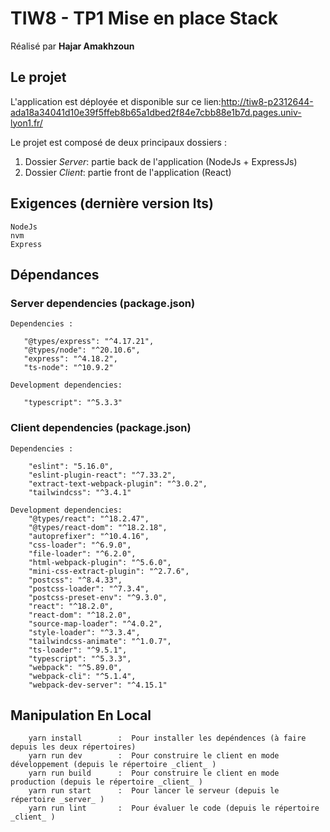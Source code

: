 # TIW8 - TP1 Mise en place Stack
Réalisé par **Hajar Amakhzoun** 

## Le projet

L'application est déployée et disponible sur ce lien:http://tiw8-p2312644-ada18a34041d10e39f5ffeb8b65a1dbed2f84e7cbb88e1b7d.pages.univ-lyon1.fr/

Le projet est composé de deux principaux dossiers :

  1. Dossier *Server*: partie back de l'application (NodeJs + ExpressJs)  
  2. Dossier *Client*: partie front de l'application (React)


## Exigences (dernière version lts)

    NodeJs 
    nvm    
    Express

## Dépendances

### Server dependencies (package.json)

    Dependencies : 

       "@types/express": "^4.17.21",
       "@types/node": "^20.10.6",
       "express": "^4.18.2",
       "ts-node": "^10.9.2"

    Development dependencies: 

       "typescript": "^5.3.3"

### Client dependencies (package.json)

    Dependencies : 

        "eslint": "5.16.0",
        "eslint-plugin-react": "^7.33.2",
        "extract-text-webpack-plugin": "^3.0.2",
        "tailwindcss": "^3.4.1"

    Development dependencies: 
        "@types/react": "^18.2.47",
        "@types/react-dom": "^18.2.18",
        "autoprefixer": "^10.4.16",
        "css-loader": "^6.9.0",
        "file-loader": "^6.2.0",
        "html-webpack-plugin": "^5.6.0",
        "mini-css-extract-plugin": "^2.7.6",
        "postcss": "^8.4.33",
        "postcss-loader": "^7.3.4",
        "postcss-preset-env": "^9.3.0",
        "react": "^18.2.0",
        "react-dom": "^18.2.0",
        "source-map-loader": "^4.0.2",
        "style-loader": "^3.3.4",
        "tailwindcss-animate": "^1.0.7",
        "ts-loader": "^9.5.1",
        "typescript": "^5.3.3",
        "webpack": "^5.89.0",
        "webpack-cli": "^5.1.4",
        "webpack-dev-server": "^4.15.1"


## Manipulation En Local 

        yarn install        :  Pour installer les depéndences (à faire depuis les deux répertoires)
        yarn run dev        :  Pour construire le client en mode développement (depuis le répertoire _client_ )
        yarn run build      :  Pour construire le client en mode production (depuis le répertoire _client_ )
        yarn run start      :  Pour lancer le serveur (depuis le répertoire _server_ )
        yarn run lint       :  Pour évaluer le code (depuis le répertoire _client_ )



